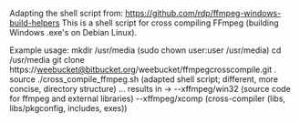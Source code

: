 Adapting the shell script from:
https://github.com/rdp/ffmpeg-windows-build-helpers 
This is a shell script for cross compiling FFmpeg (building Windows .exe's on Debian Linux).  

Example usage:
mkdir /usr/media
(sudo chown user:user /usr/media)
cd /usr/media
git clone https://weebucket@bitbucket.org/weebucket/ffmpegcrosscompile.git .
source ./cross\_compile\_ffmpeg.sh (adapted shell script; different, more concise, directory structure)
... results in ->
--xffmpeg/win32 (source code for ffmpeg and external libraries)
--xffmpeg/xcomp (cross-compiler (libs, libs/pkgconfig, includes, exes))



